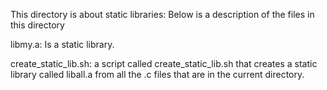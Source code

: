 This directory is about static libraries:
Below is a description of the files in this directory

libmy.a: Is a static library.

create_static_lib.sh: a script called create_static_lib.sh that creates a static library called liball.a from all the .c files that are in the current directory.
